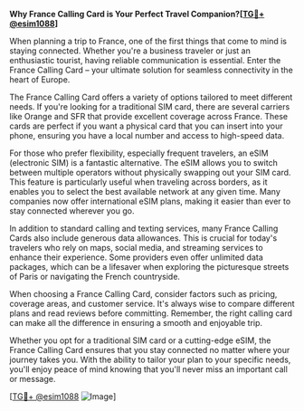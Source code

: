 **Why France Calling Card is Your Perfect Travel Companion?[[TG💪+ @esim1088](https://t.me/s/esim1088)]**

When planning a trip to France, one of the first things that come to mind is staying connected. Whether you're a business traveler or just an enthusiastic tourist, having reliable communication is essential. Enter the France Calling Card – your ultimate solution for seamless connectivity in the heart of Europe.

The France Calling Card offers a variety of options tailored to meet different needs. If you're looking for a traditional SIM card, there are several carriers like Orange and SFR that provide excellent coverage across France. These cards are perfect if you want a physical card that you can insert into your phone, ensuring you have a local number and access to high-speed data.

For those who prefer flexibility, especially frequent travelers, an eSIM (electronic SIM) is a fantastic alternative. The eSIM allows you to switch between multiple operators without physically swapping out your SIM card. This feature is particularly useful when traveling across borders, as it enables you to select the best available network at any given time. Many companies now offer international eSIM plans, making it easier than ever to stay connected wherever you go.

In addition to standard calling and texting services, many France Calling Cards also include generous data allowances. This is crucial for today's travelers who rely on maps, social media, and streaming services to enhance their experience. Some providers even offer unlimited data packages, which can be a lifesaver when exploring the picturesque streets of Paris or navigating the French countryside.

When choosing a France Calling Card, consider factors such as pricing, coverage areas, and customer service. It's always wise to compare different plans and read reviews before committing. Remember, the right calling card can make all the difference in ensuring a smooth and enjoyable trip.

Whether you opt for a traditional SIM card or a cutting-edge eSIM, the France Calling Card ensures that you stay connected no matter where your journey takes you. With the ability to tailor your plan to your specific needs, you'll enjoy peace of mind knowing that you'll never miss an important call or message.

[[TG💪+ @esim1088](https://t.me/s/esim1088) ![Image](https://i.postimg.cc/Y0z9fWf4/image.png)]